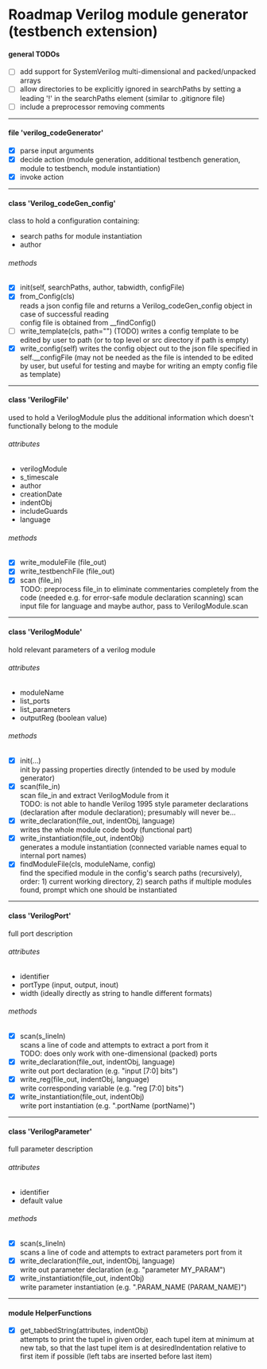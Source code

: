 # Roadmap Verilog module generator (testbench extension)

#### general TODOs
* [ ] add support for SystemVerilog multi-dimensional and packed/unpacked arrays
* [ ] allow directories to be explicitly ignored in searchPaths by setting a leading '!' in the searchPaths element (similar to .gitignore file)
* [ ] include a preprocessor removing comments
 
---

#### file 'verilog_codeGenerator'
* [x] parse input arguments
* [x] decide action (module generation, additional testbench generation, module to testbench, module instantiation)
* [x] invoke action  

---

#### class 'Verilog_codeGen_config'
class to hold a configuration containing:
* search paths for module instantiation
* author  
###### methods
* [x] init(self, searchPaths, author, tabwidth, configFile)
* [x] from_Config(cls)  
  reads a json config file and returns a Verilog_codeGen_config object in case of successful reading  
config file is obtained from \_\_findConfig()
* [ ] write_template(cls, path="")  (TODO)
writes a config template to be edited by user to path (or to top level or src directory if path is empty)
* [x] write_config(self)
writes the config object out to the json file specified in self.\_\_configFile (may not be needed as the file is intended to be edited by user, but useful for testing and maybe for writing an empty config file as template)

---

#### class 'VerilogFile'
used to hold a VerilogModule plus the additional information which doesn't functionally belong to the module
###### attributes
* verilogModule 
* s_timescale
* author
* creationDate
* indentObj
* includeGuards
* language
###### methods
* [x] write_moduleFile (file_out)
* [x] write_testbenchFile (file_out)
* [x] scan (file_in)  
  TODO: preprocess file_in to eliminate commentaries completely from the code (needed e.g. for error-safe module declaration scanning)
scan input file for language and maybe author, pass to VerilogModule.scan
--- 

#### class 'VerilogModule'  
hold relevant parameters of a verilog module  
###### attributes
* moduleName  
* list_ports
* list_parameters
* outputReg (boolean value)
###### methods
* [x] init(...)  
init by passing properties directly (intended to be used by module generator)
* [x] scan(file_in)  
scan file_in and extract VerilogModule from it  
TODO: is not able to handle Verilog 1995 style parameter declarations (declaration after module declaration); presumably will never be...
* [x] write_declaration(file_out, indentObj, language)  
writes the whole module code body (functional part)
* [x] write_instantiation(file_out, indentObj)  
generates a module instantiation (connected variable names equal to internal port names)
* [x] findModuleFile(cls, moduleName, config)  
  find the specified module in the config's search paths (recursively), order:  1) current working directory, 2) search paths
if multiple modules found, prompt which one should be instantiated  

---

#### class 'VerilogPort'  
full port description  
###### attributes  
* identifier
* portType (input, output, inout)
* width (ideally directly as string to handle different formats)
###### methods
* [x] scan(s_lineIn)  
	scans a line of code and attempts to extract a port from it  
	TODO: does only work with one-dimensional (packed) ports
* [x] write_declaration(file_out, indentObj, language)  
	write out port declaration (e.g. "input	[7:0] bits")
* [x] write_reg(file_out, indentObj, language)  
	write corresponding variable (e.g. "reg [7:0] bits")
* [x] write_instantiation(file_out, indentObj)  
  	write port instantiation (e.g. ".portName	(portName)")
---

#### class 'VerilogParameter'  
full parameter description  
###### attributes  
* identifier
* default value
###### methods
* [x] scan(s_lineIn)  
	scans a line of code and attempts to extract parameters port from it
* [x] write_declaration(file_out, indentObj, language)  
	write out parameter declaration (e.g. "parameter MY_PARAM")
* [x] write_instantiation(file_out, indentObj)  
  	write parameter instantiation (e.g. ".PARAM_NAME (PARAM_NAME)")
---

#### module HelperFunctions
* [x] get_tabbedString(attributes, indentObj)  
	attempts to print the tupel in given order, each tupel item at minimum at new tab, so that the last tupel item is at desiredIndentation relative to first item if possible (left tabs are inserted before last item)
